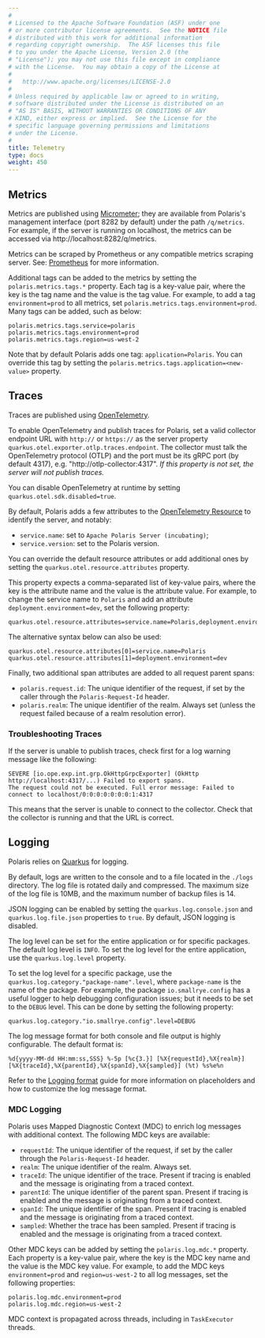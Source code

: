 ```yaml
---
#
# Licensed to the Apache Software Foundation (ASF) under one
# or more contributor license agreements.  See the NOTICE file
# distributed with this work for additional information
# regarding copyright ownership.  The ASF licenses this file
# to you under the Apache License, Version 2.0 (the
# "License"); you may not use this file except in compliance
# with the License.  You may obtain a copy of the License at
#
#   http://www.apache.org/licenses/LICENSE-2.0
#
# Unless required by applicable law or agreed to in writing,
# software distributed under the License is distributed on an
# "AS IS" BASIS, WITHOUT WARRANTIES OR CONDITIONS OF ANY
# KIND, either express or implied.  See the License for the
# specific language governing permissions and limitations
# under the License.
#
title: Telemetry
type: docs
weight: 450
---
```


## Metrics

Metrics are published using [Micrometer]; they are available from Polaris's management interface
(port 8282 by default) under the path `/q/metrics`. For example, if the server is running on
localhost, the metrics can be accessed via http://localhost:8282/q/metrics.

[Micrometer]: https://quarkus.io/guides/telemetry-micrometer

Metrics can be scraped by Prometheus or any compatible metrics scraping server. See:
[Prometheus](https://prometheus.io) for more information.

Additional tags can be added to the metrics by setting the `polaris.metrics.tags.*` property. Each
tag is a key-value pair, where the key is the tag name and the value is the tag value. For example,
to add a tag `environment=prod` to all metrics, set `polaris.metrics.tags.environment=prod`. Many
tags can be added, such as below:

```properties
polaris.metrics.tags.service=polaris
polaris.metrics.tags.environment=prod
polaris.metrics.tags.region=us-west-2
```

Note that by default Polaris adds one tag: `application=Polaris`. You can override this tag by
setting the `polaris.metrics.tags.application=<new-value>` property.

## Traces

Traces are published using [OpenTelemetry]. 

[OpenTelemetry]: https://quarkus.io/guides/opentelemetry-tracing

To enable OpenTelemetry and publish traces for Polaris, set a valid collector endpoint URL with
`http://` or `https://` as the server property `quarkus.otel.exporter.otlp.traces.endpoint`. The
collector must talk the OpenTelemetry protocol (OTLP) and the port must be its gRPC port (by default
4317), e.g. "http://otlp-collector:4317". _If this property is not set, the server will not publish
traces._

You can disable OpenTelemetry at runtime by setting `quarkus.otel.sdk.disabled=true`.

By default, Polaris adds a few attributes to the [OpenTelemetry Resource] to identify the server,
and notably:

- `service.name`: set to `Apache Polaris Server (incubating)`;
- `service.version`: set to the Polaris version.

[OpenTelemetry Resource]: https://opentelemetry.io/docs/languages/js/resources/

You can override the default resource attributes or add additional ones by setting the
`quarkus.otel.resource.attributes` property.

This property expects a comma-separated list of key-value pairs, where the key is the attribute name
and the value is the attribute value. For example, to change the service name to `Polaris` and add
an attribute `deployment.environment=dev`, set the following property:

```properties
quarkus.otel.resource.attributes=service.name=Polaris,deployment.environment=dev
```

The alternative syntax below can also be used:

```properties
quarkus.otel.resource.attributes[0]=service.name=Polaris
quarkus.otel.resource.attributes[1]=deployment.environment=dev
```

Finally, two additional span attributes are added to all request parent spans: 

- `polaris.request.id`: The unique identifier of the request, if set by the caller through the
  `Polaris-Request-Id` header.
- `polaris.realm`: The unique identifier of the realm. Always set (unless the request failed because
  of a realm resolution error).

### Troubleshooting Traces

If the server is unable to publish traces, check first for a log warning message like the following:

```
SEVERE [io.ope.exp.int.grp.OkHttpGrpcExporter] (OkHttp http://localhost:4317/...) Failed to export spans. 
The request could not be executed. Full error message: Failed to connect to localhost/0:0:0:0:0:0:0:1:4317
```

This means that the server is unable to connect to the collector. Check that the collector is
running and that the URL is correct.

## Logging

Polaris relies on [Quarkus](https://quarkus.io/guides/logging) for logging. 

By default, logs are written to the console and to a file located in the `./logs` directory. The log
file is rotated daily and compressed. The maximum size of the log file is 10MB, and the maximum
number of backup files is 14.

JSON logging can be enabled by setting the `quarkus.log.console.json` and `quarkus.log.file.json`
properties to `true`. By default, JSON logging is disabled.

The log level can be set for the entire application or for specific packages. The default log level
is `INFO`. To set the log level for the entire application, use the `quarkus.log.level` property. 

To set the log level for a specific package, use the `quarkus.log.category."package-name".level`,
where `package-name` is the name of the package. For example, the package `io.smallrye.config` has a
useful logger to help debugging configuration issues; but it needs to be set to the `DEBUG` level.
This can be done by setting the following property:

```properties
quarkus.log.category."io.smallrye.config".level=DEBUG
```

The log message format for both console and file output is highly configurable. The default format
is:

```
%d{yyyy-MM-dd HH:mm:ss,SSS} %-5p [%c{3.}] [%X{requestId},%X{realm}] [%X{traceId},%X{parentId},%X{spanId},%X{sampled}] (%t) %s%e%n
```

Refer to the [Logging format](https://quarkus.io/guides/logging#logging-format) guide for more
information on placeholders and how to customize the log message format.

### MDC Logging

Polaris uses Mapped Diagnostic Context (MDC) to enrich log messages with additional context. The
following MDC keys are available:

- `requestId`: The unique identifier of the request, if set by the caller through the
  `Polaris-Request-Id` header.
- `realm`: The unique identifier of the realm. Always set.
- `traceId`: The unique identifier of the trace. Present if tracing is enabled and the message is
  originating from a traced context.
- `parentId`: The unique identifier of the parent span. Present if tracing is enabled and the
  message is originating from a traced context.
- `spanId`: The unique identifier of the span. Present if tracing is enabled and the message is
  originating from a traced context.
- `sampled`: Whether the trace has been sampled. Present if tracing is enabled and the message is
  originating from a traced context.

Other MDC keys can be added by setting the `polaris.log.mdc.*` property. Each property is a
key-value pair, where the key is the MDC key name and the value is the MDC key value. For example,
to add the MDC keys `environment=prod` and `region=us-west-2` to all log messages, set the following
properties:

```properties
polaris.log.mdc.environment=prod
polaris.log.mdc.region=us-west-2
```

MDC context is propagated across threads, including in `TaskExecutor` threads.